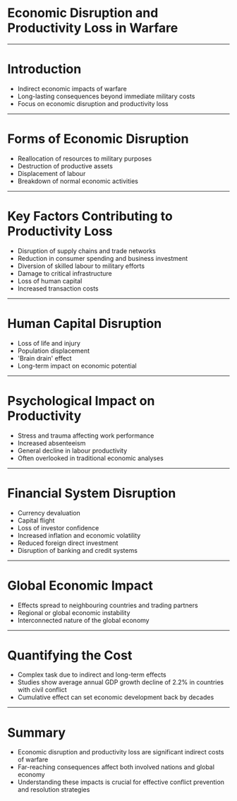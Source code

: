 # Economic Disruption and Productivity Loss in Warfare

---

# Introduction

- Indirect economic impacts of warfare
- Long-lasting consequences beyond immediate military costs
- Focus on economic disruption and productivity loss

---

# Forms of Economic Disruption

- Reallocation of resources to military purposes
- Destruction of productive assets
- Displacement of labour
- Breakdown of normal economic activities

---

# Key Factors Contributing to Productivity Loss

- Disruption of supply chains and trade networks
- Reduction in consumer spending and business investment
- Diversion of skilled labour to military efforts
- Damage to critical infrastructure
- Loss of human capital
- Increased transaction costs

---

# Human Capital Disruption

- Loss of life and injury
- Population displacement
- 'Brain drain' effect
- Long-term impact on economic potential

---

# Psychological Impact on Productivity

- Stress and trauma affecting work performance
- Increased absenteeism
- General decline in labour productivity
- Often overlooked in traditional economic analyses

---

# Financial System Disruption

- Currency devaluation
- Capital flight
- Loss of investor confidence
- Increased inflation and economic volatility
- Reduced foreign direct investment
- Disruption of banking and credit systems

---

# Global Economic Impact

- Effects spread to neighbouring countries and trading partners
- Regional or global economic instability
- Interconnected nature of the global economy

---

# Quantifying the Cost

- Complex task due to indirect and long-term effects
- Studies show average annual GDP growth decline of 2.2% in countries with civil conflict
- Cumulative effect can set economic development back by decades

---

# Summary

- Economic disruption and productivity loss are significant indirect costs of warfare
- Far-reaching consequences affect both involved nations and global economy
- Understanding these impacts is crucial for effective conflict prevention and resolution strategies